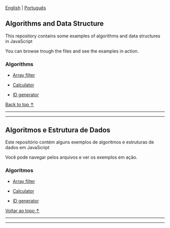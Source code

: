 <div id='top'></div>

[English](#en) | [Português](#pt)

<div id='en'></div>

## Algorithms and Data Structure

This repository contains some examples of algorithms and data structures in JavaScript

You can browse trough the files and see the examples in action.

### Algorithms

- [Array filter](https://github.com/lfernandogcruz/algorithms-test/tree/main/array-filtering)

- [Calculator](https://github.com/lfernandogcruz/algorithms-test/tree/main/calculator)

- [ID generator](https://github.com/lfernandogcruz/algorithms-test/tree/main/id-generator)



[Back to top ↑](#top)

---
---

<div id='pt'></div>

## Algoritmos e Estrutura de Dados

Este repositório contém alguns exemplos de algoritmos e estruturas de dados em JavaScript

Você pode navegar pelos arquivos e ver os exemplos em ação.

### Algoritmos

- [Array filter](https://github.com/lfernandogcruz/algorithms-test/tree/main/array-filtering)

- [Calculator](https://github.com/lfernandogcruz/algorithms-test/tree/main/calculator)

- [ID generator](https://github.com/lfernandogcruz/algorithms-test/tree/main/id-generator)


[Voltar ao topo ↑](#top)

 ---
 ---
